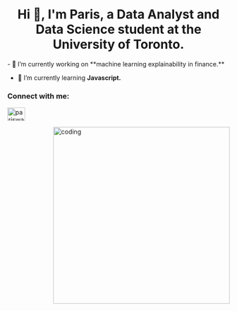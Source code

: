 <h1 align="center">Hi 👋, I'm Paris, a Data Analyst and Data Science student at the University of Toronto.</h1>
- 🔭 I’m currently working on **machine learning explainability in finance.**

- 🌱 I’m currently learning **Javascript.**

<h3 align="left">Connect with me:</h3>
<p align="left">
<a href="https://linkedin.com/in/pariswang" target="blank"><img align="center" src="https://raw.githubusercontent.com/rahuldkjain/github-profile-readme-generator/master/src/images/icons/Social/linked-in-alt.svg" alt="pariswang" height="30" width="40" /></a>
</p>

<img align="right" alt="coding" width="400" src="https://cdnb.artstation.com/p/assets/images/images/028/991/999/original/anna-havrylyukh-.gif?1596125112">
